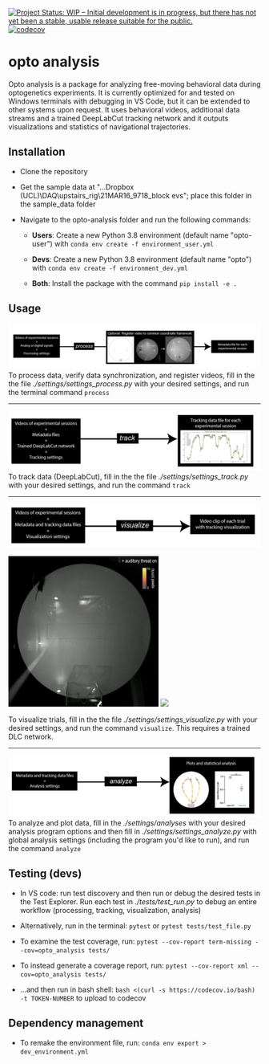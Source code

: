 [![Project Status: WIP – Initial development is in progress, but there has not yet been a stable, usable release suitable for the public.](https://www.repostatus.org/badges/latest/wip.svg)](https://www.repostatus.org/#wip)
[![codecov](https://codecov.io/gh/philshams/opto-analysis/branch/master/graph/badge.svg?token=IDLENSLEP4)](https://codecov.io/gh/philshams/opto-analysis)

# opto analysis

Opto analysis is a package for analyzing free-moving behavioral data during optogenetics experiments. It is currently optimized for and tested on Windows terminals with debugging in VS Code, but it can be extended to other systems upon request. It uses behavioral videos, additional data streams and a trained DeepLabCut tracking network and it outputs visualizations and statistics of navigational trajectories.  

## Installation

- Clone the repository

- Get the sample data at "...Dropbox (UCL)\DAQ\upstairs_rig\21MAR16_9718_block evs"; place this folder in the sample_data folder

- Navigate to the opto-analysis folder and run the following commands:

  - **Users**: Create a new Python 3.8 environment (default name "opto-user") with ```conda env create -f environment_user.yml```

  - **Devs**: Create a new Python 3.8 environment (default name "opto") with ```conda env create -f environment_dev.yml```

  - **Both**: Install the package with the command ```pip install -e .```

## Usage
![process](https://github.com/philshams/philshams/blob/main/process.JPG)
To process data, verify data synchronization, and register videos, fill in the the file *./settings/settings_process.py* with your desired settings, and run the terminal command ```process```
___
![track](https://github.com/philshams/philshams/blob/main/track.JPG)
To track data (DeepLabCut), fill in the the file *./settings/settings_track.py* with your desired settings, and run the command ```track```
___
![visualize](https://github.com/philshams/philshams/blob/main/visualize.JPG)
<p float="left">
<img src="https://github.com/philshams/philshams/blob/main/escape_gif.gif" width="300"/>
<img src="https://github.com/philshams/philshams/blob/main/track_gif.gif" width="300"/>
</p>

To visualize trials, fill in the the file *./settings/settings_visualize.py* with your desired settings, and run the command ```visualize```. This  requires a trained DLC network.

___

![analyze](https://github.com/philshams/philshams/blob/main/analyze.JPG)
To analyze and plot data, fill in the *./settings/analyses* with your desired analysis program options and then fill in *./settings/settings_analyze.py* with global analysis settings (including the program you'd like to run), and run the command ```analyze```


## Testing (devs)
- In VS code: run test discovery and then run or debug the desired tests in the Test Explorer. Run each test in *./tests/test_run.py* to debug an entire workflow (processing, tracking, visualization, analysis)

- Alternatively, run in the terminal: ```pytest``` or ```pytest tests/test_file.py```

- To examine the test coverage, run: ```pytest --cov-report term-missing --cov=opto_analysis tests/```


- To instead generate a coverage report, run: ```pytest --cov-report xml --cov=opto_analysis tests/```

- ...and then run in bash shell: ```bash <(curl -s https://codecov.io/bash) -t TOKEN-NUMBER``` to upload to codecov

## Dependency management

- To remake the environment file, run: ```conda env export > dev_environment.yml```




